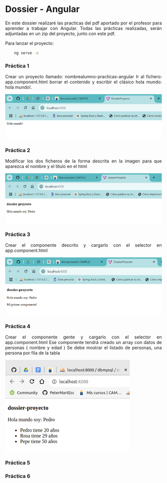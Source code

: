 <div align=justify>

# Dossier - Angular

En este dossier realizaré las practicas del pdf aportado por el profesor para aprender a trabajar con Angular.
Todas las prácticas realizadas, serán adjuntadas en un zip del proyecto, junto con este pdf.

Para lanzar el proyecto:

```bash
    ng serve -o
```

### Práctica 1

Crear un proyecto llamado: nombrealumno-practicas-angular
Ir al fichero: app.component.html borrar el contenido y escribir el clásico hola mundo:
hola mundo!.

<img src="./capturas/pr01.png"/>

### Práctica 2

Modificar los dos ficheros de la forma descrita en la imagen para que aparezca
el nombre y el título en el html

<img src="./capturas/pr02.png"/>


### Práctica 3

Crear el componente descrito y cargarlo con el selector en app.component.html

<img src="./capturas/pr03.png"/>

### Práctica 4

Crear el componente gente y cargarlo con el selector en app.component.html
Ese componente tendrá creado un array con datos de personas ( nombre y edad )  Se debe 
mostrar el listado de personas, una persona por fila de la tabla

<img src="./capturas/pr04.png"/>

### Práctica 5

### Práctica 6